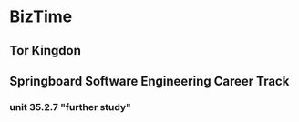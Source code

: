 # BizTime
## Tor Kingdon
## Springboard Software Engineering Career Track 
### unit 35.2.7 "further study"

